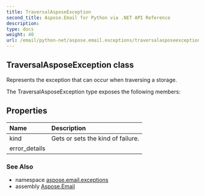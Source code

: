 ```yaml
---
title: TraversalAsposeException
second_title: Aspose.Email for Python via .NET API Reference
description: 
type: docs
weight: 40
url: /email/python-net/aspose.email.exceptions/traversalasposeexception/
---
```


## TraversalAsposeException class

Represents the exception that can occur when traversing a storage.

The TraversalAsposeException type exposes the following members:
## Properties
| Name | Description |
| :- | :- |
|kind|Gets or sets the kind of failure.|
|error_details|  |

### See Also

* namespace [aspose.email.exceptions](/email/python-net/aspose.email.exceptions/)
* assembly [Aspose.Email](/slides/python-net/)

